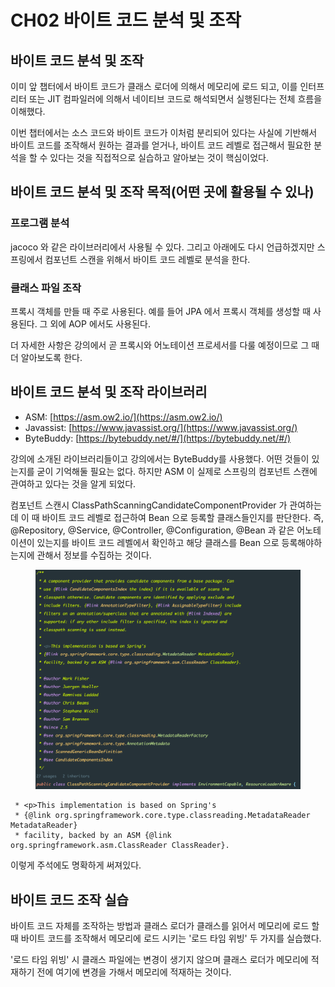 # CH02 바이트 코드 분석 및 조작

## 바이트 코드 분석 및 조작

이미 앞 챕터에서 바이트 코드가 클래스 로더에 의해서 메모리에 로드 되고, 이를 인터프리터 또는 JIT 컴파일러에 의해서 네이티브 코드로 해석되면서 실행된다는 전체 흐름을 이해했다.

이번 챕터에서는 소스 코드와 바이트 코드가 이처럼 분리되어 있다는 사실에 기반해서 바이트 코드를 조작해서 원하는 결과를 얻거나, 바이트 코드 레벨로 접근해서 필요한 분석을 할 수 있다는 것을 직접적으로 실습하고 알아보는 것이 핵심이었다.

## 바이트 코드 분석 및 조작 목적(어떤 곳에 활용될 수 있나)

### 프로그램 분석

jacoco 와 같은 라이브러리에서 사용될 수 있다. 그리고 아래에도 다시 언급하겠지만 스프링에서 컴포넌트 스캔을 위해서 바이트 코드 레벨로 분석을 한다.

### 클래스 파일 조작

프록시 객체를 만들 때 주로 사용된다. 예를 들어 JPA 에서 프록시 객체를 생성할 때 사용된다. 그 외에 AOP 에서도 사용된다.

더 자세한 사항은 강의에서 곧 프록시와 어노테이션 프로세서를 다룰 예정이므로 그 때 더 알아보도록 한다.

## 바이트 코드 분석 및 조작 라이브러리

* ASM: [https://asm.ow2.io/](https://asm.ow2.io/)
* Javassist: [https://www.javassist.org/](https://www.javassist.org/)
* ByteBuddy: [https://bytebuddy.net/#/](https://bytebuddy.net/#/)

강의에 소개된 라이브러리들이고 강의에서는 ByteBuddy를 사용했다. 어떤 것들이 있는지를 굳이 기억해둘 필요는 없다. 하지만 ASM 이 실제로 스프링의 컴포넌트 스캔에 관여하고 있다는 것을 알게 되었다.

컴포넌트 스캔시 ClassPathScanningCandidateComponentProvider 가 관여하는데 이 때 바이트 코드 레벨로 접근하여 Bean 으로 등록할 클래스들인지를 판단한다. 즉, @Repository, @Service, @Controller, @Configuration, @Bean 과 같은 어노테이션이 있는지를 바이트 코드 레벨에서 확인하고 해당 클래스를 Bean 으로 등록해야하는지에 관해서 정보를 수집하는 것이다.

<figure><img src="../../.gitbook/assets/image (39).png" alt=""><figcaption></figcaption></figure>

```
 * <p>This implementation is based on Spring's
 * {@link org.springframework.core.type.classreading.MetadataReader MetadataReader}
 * facility, backed by an ASM {@link org.springframework.asm.ClassReader ClassReader}.
```

이렇게 주석에도 명확하게 써져있다.

## 바이트 코드 조작 실습

바이트 코드 자체를 조작하는 방법과 클래스 로더가 클래스를 읽어서 메모리에 로드 할 때 바이트 코드를 조작해서 메모리에 로드 시키는 '로드 타임 위빙' 두 가지를 실습했다.

'로드 타임 위빙' 시 클래스 파일에는 변경이 생기지 않으며 클래스 로더가 메모리에 적재하기 전에 여기에 변경을 가해서 메모리에 적재하는 것이다.
